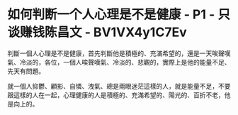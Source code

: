 # 如何判断一个人心理是不是健康 - P1 - 只谈赚钱陈昌文 - BV1VX4y1C7Ev

判斷一個人心理是不是健康，首先判斷他是積極的、充滿希望的，還是一天唉聲嘆氣、冷淡的，各位，一個人唉聲嘆氣、冷淡的、悲觀的，實際上是他的能量不足、先天有問題。

就一個人抑鬱、顧影、自憐、洩氣、總是兩眼迷茫這樣的人，就是能量不足，不要跟這樣的人在一起，心理健康的人是積極的、充滿希望的、陽光的、百折不老，他是向上的。

